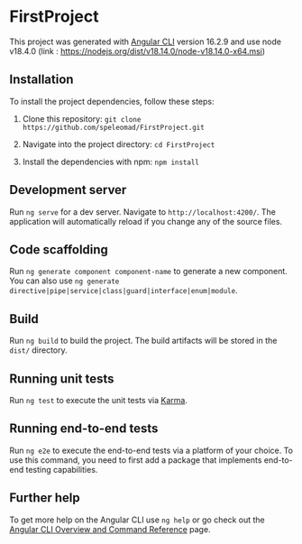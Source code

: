 # FirstProject

This project was generated with [Angular CLI](https://github.com/angular/angular-cli) version 16.2.9 and use node v18.4.0 (link : https://nodejs.org/dist/v18.14.0/node-v18.14.0-x64.msi)

## Installation

To install the project dependencies, follow these steps:

1. Clone this repository:
   `git clone https://github.com/speleomad/FirstProject.git`

2. Navigate into the project directory:
   `cd FirstProject`
   
3. Install the dependencies with npm:
   `npm install`

## Development server

Run `ng serve` for a dev server. Navigate to `http://localhost:4200/`. The application will automatically reload if you change any of the source files.

## Code scaffolding

Run `ng generate component component-name` to generate a new component. You can also use `ng generate directive|pipe|service|class|guard|interface|enum|module`.

## Build

Run `ng build` to build the project. The build artifacts will be stored in the `dist/` directory.

## Running unit tests

Run `ng test` to execute the unit tests via [Karma](https://karma-runner.github.io).

## Running end-to-end tests

Run `ng e2e` to execute the end-to-end tests via a platform of your choice. To use this command, you need to first add a package that implements end-to-end testing capabilities.

## Further help

To get more help on the Angular CLI use `ng help` or go check out the [Angular CLI Overview and Command Reference](https://angular.io/cli) page.
